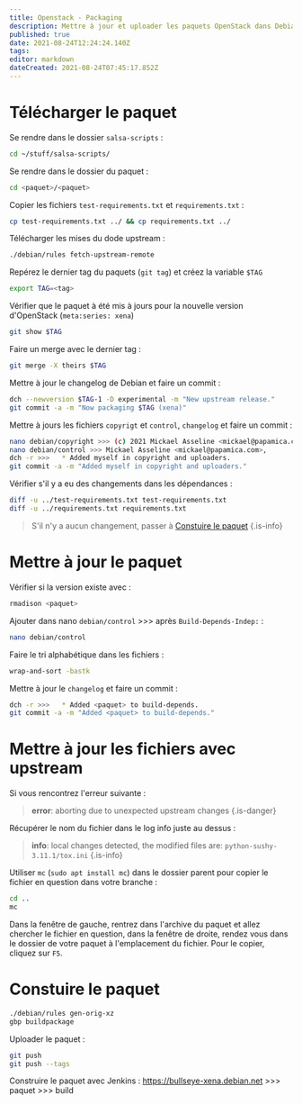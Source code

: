 ```yaml
---
title: Openstack - Packaging
description: Mettre à jour et uploader les paquets OpenStack dans Debian.
published: true
date: 2021-08-24T12:24:24.140Z
tags: 
editor: markdown
dateCreated: 2021-08-24T07:45:17.852Z
---
```


# Télécharger le paquet
Se rendre dans le dossier `salsa-scripts` :
```bash
cd ~/stuff/salsa-scripts/
```

Se rendre dans le dossier du paquet :
```bash
cd <paquet>/<paquet>
```

Copier les fichiers `test-requirements.txt` et `requirements.txt` :
```bash
cp test-requirements.txt ../ && cp requirements.txt ../
```

Télécharger les mises du dode upstream :
```bash
./debian/rules fetch-upstream-remote
```

Repérez le dernier tag du paquets (`git tag`) et créez la variable `$TAG`
```bash
export TAG=<tag>
```

Vérifier que le paquet à été mis à jours pour la nouvelle version d'OpenStack (`meta:series: xena`)
```bash
git show $TAG
```

Faire un merge avec le dernier tag :
```bash
git merge -X theirs $TAG
```

Mettre à jour le changelog de Debian et faire un commit :
```bash
dch --newversion $TAG-1 -D experimental -m "New upstream release."
git commit -a -m "Now packaging $TAG (xena)"
```

Mettre à jours les fichiers `copyrigt` et `control`, `changelog` et faire un commit :
```bash
nano debian/copyright >>> (c) 2021 Mickael Asseline <mickael@papamica.com>
nano debian/control >>> Mickael Asseline <mickael@papamica.com>,
dch -r >>>   * Added myself in copyright and uploaders.
git commit -a -m "Added myself in copyright and uploaders."
```

Vérifier s'il y a eu des changements dans les dépendances :
```bash
diff -u ../test-requirements.txt test-requirements.txt
diff -u ../requirements.txt requirements.txt
```
> S'il n'y a aucun changement, passer à [Constuire le paquet](#constuire-le-paquet)
{.is-info}

# Mettre à jour le paquet 

Vérifier si la version existe avec :
```bash
rmadison <paquet>
```

Ajouter dans nano `debian/control` >>> après `Build-Depends-Indep:` :
```bash
nano debian/control
```
Faire le tri alphabétique dans les fichiers :
```bash
wrap-and-sort -bastk
```

Mettre à jour le `changelog` et faire un commit : 
```bash
dch -r >>>   * Added <paquet> to build-depends.
git commit -a -m "Added <paquet> to build-depends."
```

# Mettre à jour les fichiers avec upstream
Si vous rencontrez l'erreur suivante :
> **error**: aborting due to unexpected upstream changes
{.is-danger}

Récupérer le nom du fichier dans le log info juste au dessus :
> **info**: local changes detected, the modified files are: `python-sushy-3.11.1/tox.ini`
{.is-info}

Utiliser `mc` (`sudo apt install mc`) dans le dossier parent pour copier le fichier en question dans votre branche :
```bash
cd ..
mc
```
Dans la fenêtre de gauche, rentrez dans l'archive du paquet et allez chercher le fichier en question, dans la fenêtre de droite, rendez vous dans le dossier de votre paquet à l'emplacement du fichier. Pour le copier, cliquez sur `F5`.


# Constuire le paquet
```bash
./debian/rules gen-orig-xz
gbp buildpackage
```

Uploader le paquet :
```bash
git push
git push --tags
```

Construire le paquet avec Jenkins :
https://bullseye-xena.debian.net >>> paquet >>> build
  


